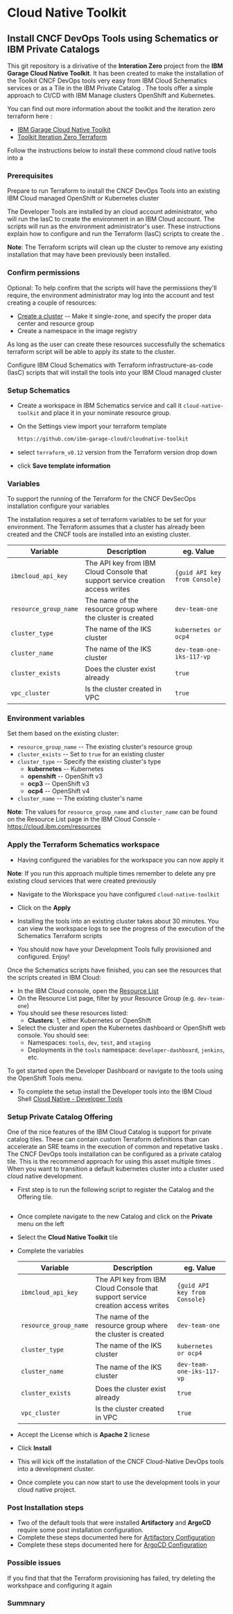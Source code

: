 # Cloud Native Toolkit 

## Install CNCF DevOps Tools using Schematics or IBM Private Catalogs

This git repository is a dirivative of the **Interation Zero** project from
 the **IBM Garage Cloud Native Toolkit**. It has been created to make the
  installation of the Toolkit CNCF DevOps tools very easy from IBM Cloud
   Schematics services or as a Tile in the IBM Private Catalog . The tools
    offer a simple
    approach to CI/CD with IBM Manage clusters OpenShift and Kubernetes. 
   
You can find out more information about the toolkit and the iteration zero
 terraform here :
    
- [IBM Garage Cloud Native Toolkit](https://cloudnativetoolkit.dev/)
- [Toolkit Iteration Zero Terraform](https://github.com/ibm-garage-cloud/ibm-garage-iteration-zero)

Follow the instructions below to install these commond cloud native tools into a

### Prerequisites

Prepare to run Terraform to install the CNCF DevOps Tools into an existing IBM Cloud managed OpenShift or Kubernetes cluster

The Developer Tools are installed by an cloud account
 administrator, who will run the IasC to create the environment in an IBM Cloud account. The scripts will run as the environment administrator's user. These instructions explain how to configure and run the Terraform (IasC) scripts to create the <Globals name="env" />.

**Note**: The Terraform scripts will clean up the cluster to remove any existing installation that may have been previously been installed.

### Confirm permissions

Optional: To help confirm that the scripts will have the permissions they'll require, the environment administrator may log into the account and test creating a couple of resources:
- [Create a cluster](https://cloud.ibm.com/kubernetes/catalog/cluster/create) -- Make it single-zone, and specify the proper data center and resource group
- Create a namespace in the image registry

As long as the user can create these resources successfully the schematics terraform script will be able to apply its state to the cluster.

Configure IBM Cloud Schematics with Terraform infrastructure-as-code (IasC) scripts that will install the tools into your IBM Cloud managed cluster

### Setup Schematics

- Create a workspace in IBM Schematics service and call it `cloud-native-toolkit` and place it in your nominate resource group.

- On the Settings view import your terraform template
    ```bash
    https://github.com/ibm-garage-cloud/cloudnative-toolkit
    ```
- select `terraform_v0.12` version from the Terraform version drop down

- click **Save template information**

### Variables 

To support the running of the Terraform for the CNCF DevSecOps installation configure your variables

The installation requires a set of terraform variables to be set for your environment. The Terraform assumes that a cluster has already been created and the CNCF tools are installed into an existing cluster.

| **Variable**   | **Description**  | **eg. Value**  |
|---|---|---|
| `ibmcloud_api_key` | The API key from IBM Cloud Console that support service creation access writes  | `{guid API key from Console}`  |
|  `resource_group_name` | The name of the resource group where the cluster is created  | `dev-team-one`  |
|  `cluster_type`       |  The name of the IKS cluster |  `kubernetes or ocp4` |
|  `cluster_name`       |  The name of the IKS cluster |  `dev-team-one-iks-117-vp` |
|  `cluster_exists`     |  Does the cluster exist already | `true`  |
|  `vpc_cluster`        | Is the cluster created in VPC  | `true`  |

### Environment variables

Set them based on the existing cluster:
- `resource_group_name` -- The existing cluster's resource group
- `cluster_exists` -- Set to `true` for an existing cluster
- `cluster_type` -- Specify the existing cluster's type
    - **kubernetes** -- Kubernetes
    - **openshift** -- OpenShift v3
    - **ocp3** -- OpenShift v3
    - **ocp4** -- OpenShift v4
- `cluster_name` -- The existing cluster's name

**Note**: The values for `resource_group_name` and `cluster_name` can be found on the Resource List
page in the IBM Cloud Console - https://cloud.ibm.com/resources


### Apply the Terraform Schematics workspace

- Having configured the variables for the workspace you can now apply it

**Note**: If you run this approach multiple times remember to delete any pre existing cloud services that were created previously

- Navigate to the Workspace you have configured `cloud-native-toolkit`
- Click on the **Apply**

- Installing the tools into an existing cluster takes about 30 minutes. You
 can view the workspace logs to see the progress of the execution of the Schematics Terraform scripts

-   You should now have your Development Tools fully provisioned and
 configured. Enjoy!

Once the Schematics scripts have finished, you can see the resources that the scripts created in IBM Cloud:
- In the IBM Cloud console, open the [Resource List](https://cloud.ibm.com/docs/overview?topic=overview-ui#dashboardview "Managing resources in the resource list")
- On the Resource List page, filter by your Resource Group (e.g. `dev-team-one`)
- You should see these resources listed:
    - **Clusters**: 1, either Kubernetes or OpenShift
- Select the cluster and open the Kubernetes dashboard or OpenShift web console. You should see:
    - Namespaces: `tools`, `dev`, `test`, and `staging`
    - Deployments in the `tools` namespace: `developer-dashboard`, `jenkins`, etc.

To get started open the Developer Dashboard or navigate to the tools using the OpenShift Tools menu.

- To complete the setup install the Developer tools into the IBM Cloud Shell [Cloud Native - Developer Tools](/ci-cd/cloud-native-setup-tools)

### Setup Private Catalog Offering

One of the nice features of the IBM Cloud Catalog is support for private
 catalog tiles. These can contain custom Terraform definitions than can
  accelerate an SRE teams in the execution of common and repetative tasks
  . The CNCF DevOps tools installation can be configured as a private catalog
   tile. This is the recommend approach for using this asset multiple times
   . When you want to transition a default kubernetes cluster into a cluster
    used cloud native development. 
    
- First step is to run the following script to register the Catalog and the
 Offering tile.
 
 ```bash
 

```
- Once complete navigate to the new Catalog and click on the **Private** menu
 on the left
- Select the **Cloud Native Toolkit** tile
- Complete the variables     

    | **Variable**   | **Description**  | **eg. Value**  |
    |---|---|---|
    | `ibmcloud_api_key` | The API key from IBM Cloud Console that support service creation access writes  | `{guid API key from Console}`  |
    |  `resource_group_name` | The name of the resource group where the cluster is created  | `dev-team-one`  |
    |  `cluster_type`       |  The name of the IKS cluster |  `kubernetes or ocp4` |
    |  `cluster_name`       |  The name of the IKS cluster |  `dev-team-one-iks-117-vp` |
    |  `cluster_exists`     |  Does the cluster exist already | `true`  |
    |  `vpc_cluster`        | Is the cluster created in VPC  | `true`  |

- Accept the License which is **Apache 2** licnese
- Click **Install**

- This will kick off the installation of the CNCF Cloud-Native DevOps tools
 into a development cluster.

- Once complete you can now start to use the development tools in your cloud
 native project.

### Post Installation steps

- Two of the default tools that were installed **Artifactory** and **ArgoCD** require some post installation configuration.
- Complete these steps documented here for [Artifactory Configuration](https://cloudnativetoolkit.dev/admin/artifactory-setup)
- Complete these steps documented here for [ArgoCD Configuration](https://cloudnativetoolkit.dev/admin/argocd-setup)

### Possible issues

If you find that that the Terraform provisioning has failed, try deleting the workshpace and configuring it again


### Summnary






